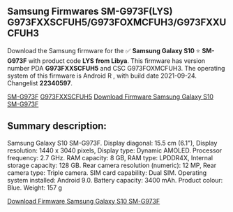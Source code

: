 <h2>Samsung Firmwares SM-G973F(LYS) G973FXXSCFUH5/G973FOXMCFUH3/G973FXXUCFUH3</h2>
Download the Samsung firmware for the ✅ <strong>Samsung Galaxy S10 </strong> ⭐ <strong>SM-G973F</strong> with product code <strong>LYS</strong> <strong> from Libya</strong>. This firmware has version number PDA <strong>G973FXXSCFUH5</strong> and CSC G973FOXMCFUH3. The operating system of this firmware is Android R , with build date 2021-09-24. Changelist <strong>22340597</strong>.


[SM-G973F](https://samfirm.shop/samsung/model/SM-G973F)
[G973FXXSCFUH5](https://samfirm.shop/samsung/pda/G973FXXSCFUH5)
[Download Firmware Samsung Galaxy S10 SM-G973F](https://samfirm.shop/samsung/firmware/459656)
<h2>Summary description:</h2>
<p>Samsung Galaxy S10 SM-G973F. Display diagonal: 15.5 cm (6.1"), Display resolution: 1440 x 3040 pixels, Display type: Dynamic AMOLED. Processor frequency: 2.7 GHz. RAM capacity: 8 GB, RAM type: LPDDR4X, Internal storage capacity: 128 GB. Rear camera resolution (numeric): 12 MP, Rear camera type: Triple camera. SIM card capability: Dual SIM. Operating system installed: Android 9.0. Battery capacity: 3400 mAh. Product colour: Blue. Weight: 157 g</p>


[Download Firmware Samsung Galaxy S10 SM-G973F](https://samfirm.shop/samsung/firmware/459656)
